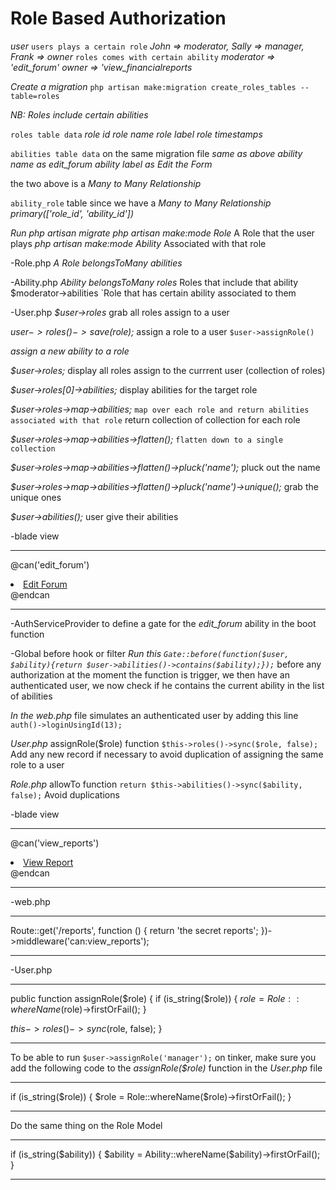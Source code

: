 # Role Based Authorization

_user_ `users plays a certain role`
_John => moderator, Sally => manager, Frank => owner_ `roles comes with certain ability`
_moderator => 'edit_forum'_
_owner => 'view_financialreports_

_Create a migration_ `php artisan make:migration create_roles_tables --table=roles`

_NB: Roles include certain abilities_

`roles table data`
_role id_
_role name_
_role label_
_role timestamps_

`abilities table data` on the same migration file
_same as above_
_ability name as edit_forum_
_ability label as Edit the Form_

the two above is a _Many to Many Relationship_

`ability_role` table since we have a _Many to Many Relationship_
_primary(['role_id', 'ability_id'])_

_Run php artisan migrate_
_php artisan make:mode Role_ A Role that the user plays
_php artisan make:mode Ability_ Associated with that role

-Role.php
_A Role belongsToMany abilities_

-Ability.php
_Ability belongsToMany roles_ Roles that include that ability \$moderator->abilities `Role that has certain ability associated to them

-User.php
_\$user->roles_ grab all roles assign to a user

_$user->roles()->save($role);_ assign a role to a user `$user->assignRole()`

_assign a new ability to a role_

_\$user->roles;_ display all roles assign to the currrent user (collection of roles)

_\$user->roles[0]->abilities;_ display abilities for the target role

_\$user->roles->map->abilities;_ `map over each role and return abilities associated with that role` return collection of collection for each role

_\$user->roles->map->abilities->flatten();_ `flatten down to a single collection`

_\$user->roles->map->abilities->flatten()->pluck('name');_ pluck out the name

_\$user->roles->map->abilities->flatten()->pluck('name')->unique();_ grab the unique ones

_\$user->abilities();_ user give their abilities

-blade view

---

@can('edit_forum')

<li>
<a href="#">Edit Forum</a>
</li>
@endcan

---

-AuthServiceProvider to define a gate for the _edit_forum_ ability in the boot function

-Global before hook or filter
_Run this `Gate::before(function($user, $ability){return $user->abilities()->contains($ability);});`_ before any authorization at the moment the function is trigger, we then have an authenticated user, we now check if he contains the current ability in the list of abilities

_In the web.php_ file simulates an authenticated user by adding this line `auth()->loginUsingId(13);`

_User.php_ assignRole(\$role) function `$this->roles()->sync($role, false);` Add any new record if necessary to avoid duplication of assigning the same role to a user

_Role.php_ allowTo function `return $this->abilities()->sync($ability, false);` Avoid duplications

-blade view

---

@can('view_reports')

<li>
<a href="/reports">View Report</a>
</li>
@endcan

---

-web.php

---

Route::get('/reports', function () {
return 'the secret reports';
})->middleware('can:view_reports');

---

-User.php

---

public function assignRole($role)
{
if (is_string($role)) {
$role = Role::whereName($role)->firstOrFail();
}

$this->roles()->sync($role, false);
}

---

To be able to run `$user->assignRole('manager');` on tinker, make sure you add the following code to the _assignRole(\$role)_ function in the _User.php_ file

---

if (is_string($role)) {
$role = Role::whereName(\$role)->firstOrFail();
}

---

Do the same thing on the Role Model

---

if (is_string($ability)) {
$ability = Ability::whereName(\$ability)->firstOrFail();
}

---

